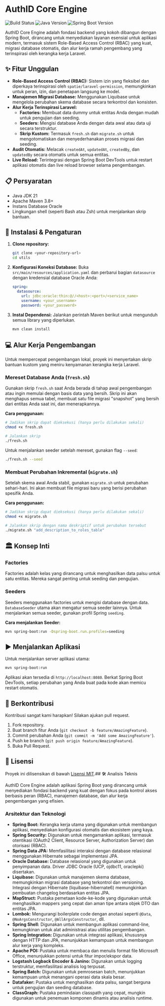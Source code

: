 # AuthID Core Engine

![Build Status](https://img.shields.io/badge/build-passing-brightgreen)
![Java Version](https://img.shields.io/badge/java-21-blue)
![Spring Boot Version](https://img.shields.io/badge/Spring%20Boot-3.3.0-green)

AuthID Core Engine adalah fondasi backend yang kokoh dibangun dengan Spring Boot, dirancang untuk menyediakan layanan esensial untuk aplikasi modern, termasuk sistem Role-Based Access Control (RBAC) yang kuat, migrasi database otomatis, dan alur kerja ramah pengembang yang terinspirasi oleh kerangka kerja Laravel.

## ✨ Fitur Unggulan

* **Role-Based Access Control (RBAC):** Sistem izin yang fleksibel dan diperkaya terinspirasi oleh `spatie/laravel-permission`, memungkinkan untuk peran, izin, dan penetapan langsung ke model.
* **Manajemen Migrasi Database:** Menggunakan Liquibase untuk mengelola perubahan skema database secara terkontrol dan konsisten.
* **Alur Kerja Terinspirasi Laravel:**
    * **Factories:** Membuat data dummy untuk entitas Anda dengan mudah untuk pengujian dan seeding.
    * **Seeders:** Mengisi database Anda dengan data awal atau data uji secara terstruktur.
    * **Skrip Kustom:** Termasuk `fresh.sh` dan `migrate.sh` untuk mengotomatiskan dan menyederhanakan proses migrasi dan seeding.
* **Audit Otomatis:** Melacak `createdAt`, `updatedAt`, `createdBy`, dan `updatedBy` secara otomatis untuk semua entitas.
* **Live Reload:** Terintegrasi dengan Spring Boot DevTools untuk restart aplikasi otomatis dan live reload browser selama pengembangan.

## 📋 Persyaratan

* Java JDK 21
* Apache Maven 3.8+
* Instans Database Oracle
* Lingkungan shell (seperti Bash atau Zsh) untuk menjalankan skrip bantuan.

## 🚀 Instalasi & Pengaturan

1.  **Clone repository:**
    ```bash
    git clone <your-repository-url>
    cd utils
    ```

2.  **Konfigurasi Koneksi Database:**
    Buka `src/main/resources/application.yaml` dan perbarui bagian `datasource` dengan kredensial database Oracle Anda:
    ```yaml
    spring:
      datasource:
        url: jdbc:oracle:thin:@//<host>:<port>/<service_name>
        username: <your_username>
        password: <your_password>
    ```

3.  **Instal Dependensi:**
    Jalankan perintah Maven berikut untuk mengunduh semua library yang diperlukan.
    ```bash
    mvn clean install
    ```

## 💻 Alur Kerja Pengembangan

Untuk mempercepat pengembangan lokal, proyek ini menyertakan skrip bantuan kustom yang meniru kenyamanan kerangka kerja Laravel.

### Mereset Database Anda (`fresh.sh`)

Gunakan skrip `fresh.sh` saat Anda berada di tahap awal pengembangan atau ingin memulai dengan basis data yang bersih. Skrip ini akan menghapus semua tabel, membuat satu file migrasi "snapshot" yang bersih dari entitas Anda saat ini, dan menerapkannya.

**Cara penggunaan:**
```bash
# Jadikan skrip dapat dieksekusi (hanya perlu dilakukan sekali)
chmod +x fresh.sh

# Jalankan skrip
./fresh.sh
````

Untuk menjalankan seeder setelah mereset, gunakan flag `--seed`:

```bash
./fresh.sh --seed
```

### Membuat Perubahan Inkremental (`migrate.sh`)

Setelah skema awal Anda stabil, gunakan `migrate.sh` untuk perubahan sehari-hari. Ini akan membuat file migrasi baru yang berisi perubahan spesifik Anda.

**Cara penggunaan:**

```bash
# Jadikan skrip dapat dieksekusi (hanya perlu dilakukan sekali)
chmod +x migrate.sh

# Jalankan skrip dengan nama deskriptif untuk perubahan tersebut
./migrate.sh "add_description_to_roles_table"
```

## 🏛️ Konsep Inti

### Factories

Factories adalah kelas yang dirancang untuk menghasilkan data palsu untuk satu entitas. Mereka sangat penting untuk seeding dan pengujian.

### Seeders

Seeders menggunakan factories untuk mengisi database dengan data. `DatabaseSeeder` utama akan mengatur semua seeder lainnya. Untuk menjalankan semua seeder, gunakan profil Spring `seeding`.

**Cara menjalankan Seeder:**

```bash
mvn spring-boot:run -Dspring-boot.run.profiles=seeding
```

## ▶️ Menjalankan Aplikasi

Untuk menjalankan server aplikasi utama:

```bash
mvn spring-boot:run
```

Aplikasi akan tersedia di `http://localhost:8080`. Berkat Spring Boot DevTools, setiap perubahan yang Anda buat pada kode akan memicu restart otomatis.

## 🤝 Berkontribusi

Kontribusi sangat kami harapkan\! Silakan ajukan pull request.

1.  Fork repository.
2.  Buat branch fitur Anda (`git checkout -b feature/AmazingFeature`).
3.  Commit perubahan Anda (`git commit -m 'Add some AmazingFeature'`).
4.  Push ke branch (`git push origin feature/AmazingFeature`).
5.  Buka Pull Request.

## 📄 Lisensi

Proyek ini dilisensikan di bawah [Lisensi MIT](https://www.google.com/search?q=LICENSE).## 🛠️ Analisis Teknis

AuthID Core Engine adalah aplikasi Spring Boot yang dirancang untuk menyediakan fondasi backend yang kuat dengan fokus pada kontrol akses berbasis peran (RBAC), manajemen database, dan alur kerja pengembangan yang efisien.

### Arsitektur dan Teknologi

*   **Spring Boot:** Kerangka kerja utama yang digunakan untuk membangun aplikasi, menyediakan konfigurasi otomatis dan ekosistem yang kaya.
*   **Spring Security:** Digunakan untuk mengamankan aplikasi, termasuk otentikasi (OAuth2 Client, Resource Server, Authorization Server) dan otorisasi (RBAC).
*   **Spring Data JPA:** Memfasilitasi interaksi dengan database relasional menggunakan Hibernate sebagai implementasi JPA.
*   **Oracle Database:** Database relasional yang digunakan untuk penyimpanan data. Driver JDBC Oracle (UCP, ojdbc11, oraclepki) disertakan.
*   **Liquibase:** Digunakan untuk manajemen skema database, memungkinkan migrasi database yang terkontrol dan versioning. Integrasi dengan Hibernate (liquibase-hibernate6) memungkinkan pembuatan changelog berdasarkan entitas JPA.
*   **MapStruct:** Pustaka pemetaan kode-ke-kode yang digunakan untuk menghasilkan mappers yang cepat dan aman tipe antara objek DTO dan entitas JPA.
*   **Lombok:** Mengurangi boilerplate code dengan anotasi seperti `@Data`, `@NoArgsConstructor`, `@AllArgsConstructor`, dll.
*   **Spring Shell:** Digunakan untuk membangun aplikasi command-line, kemungkinan untuk alat administrasi atau utilitas pengembangan.
*   **Spring Integration:** Digunakan untuk integrasi aplikasi, khususnya dengan HTTP dan JPA, menunjukkan kemampuan untuk membangun alur kerja yang kompleks.
*   **Apache POI:** Pustaka untuk membaca dan menulis format file Microsoft Office, menunjukkan potensi untuk fitur impor/ekspor data.
*   **Logstash Logback Encoder & Janino:** Digunakan untuk logging terstruktur, memfasilitasi analisis log terpusat.
*   **Spring Batch:** Digunakan untuk pemrosesan batch, menunjukkan kemampuan untuk menangani operasi data skala besar.
*   **Datafaker:** Pustaka untuk menghasilkan data palsu, sangat berguna untuk pengujian dan seeding database.
*   **ClassGraph:** Pustaka pemindaian classpath yang cepat, mungkin digunakan untuk penemuan komponen dinamis atau analisis runtime.